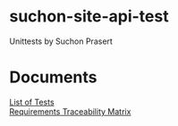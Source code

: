 
# suchon-site-api-test
Unittests by Suchon Prasert
# Documents
[List of Tests](https://github.com/toey10112/api-test/wiki/Test-Cases)    
[Requirements Traceability Matrix](https://github.com/toey10112/api-test/wiki/Requirements-Traceability-Matrix)
